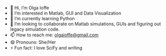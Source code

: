 - 👋 Hi, I’m Olga Ioffe
- 👀 I’m interested in Matlab, GUI and Data Visualization
- 🌱 I’m currently learning Python
- 💞️ I’m looking to collaborate on Matlab simulations, GUIs and figuring out legacy simulation code.
- 📫 How to reach me: olgaioffe@gmail.com
- 😄 Pronouns: She/Her
- ⚡ Fun fact: I love SciFy and writing

<!---
OlgaIoffe83/OlgaIoffe83 is a ✨ special ✨ repository because its `README.md` (this file) appears on your GitHub profile.
You can click the Preview link to take a look at your changes.
--->
